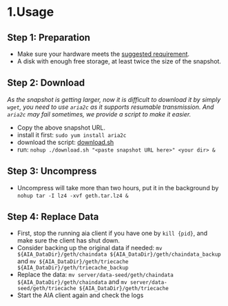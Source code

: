 # 1.Usage
## Step 1: Preparation
- Make sure your hardware meets the [suggested requirement](https://docs.aiachain.org/aiachain-en/9.-developer-docs/node-best-practices).
- A disk with enough free storage, at least twice the size of the snapshot.

## Step 2: Download
*As the snapshot is getting larger, now it is difficult to download it by simply `wget`, you need to use `aria2c` as it supports resumable transmission. And `aria2c` may fail sometimes, we provide a script to make it easier.*
- Copy the above snapshot URL.
- install it first: `sudo yum install aria2c`
- download the script: [download.sh](./download.sh)
- run: `nohup ./download.sh "<paste snapshot URL here>" <your dir> &`

## Step 3: Uncompress
- Uncompress will take more than two hours, put it in the background by `nohup tar -I lz4 -xvf geth.tar.lz4 &`


## Step 4: Replace Data
- First, stop the running aia client if you have one by `kill {pid}`, and make sure the client has shut down.
- Consider backing up the original data if needed: `mv ${AIA_DataDir}/geth/chaindata ${AIA_DataDir}/geth/chaindata_backup` and `mv ${AIA_DataDir}/geth/triecache ${AIA_DataDir}/geth/triecache_backup`
- Replace the data: `mv server/data-seed/geth/chaindata ${AIA_DataDir}/geth/chaindata` and `mv server/data-seed/geth/triecache ${AIA_DataDir}/geth/triecache`
- Start the AIA client again and check the logs

